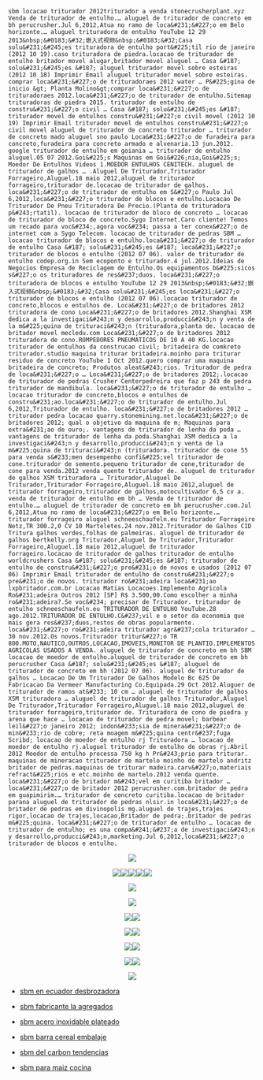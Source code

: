 
```
sbm locacao triturador 2012triturador a venda stonecrusherplant.xyz Venda de triturador de entulho.… aluguel de triturador de concreto em bh perucrusher.Jul 6,2012,Atua no ramo de loca&#231;&#227;o em Belo horizonte.… aluguel trituradora de entulho YouTube 12 29 2013&nbsp;&#0183;&#32;嵌入式视频&nbsp;&#0183;&#32;Casa solu&#231;&#245;es trituradora de entulho port&#225;til rio de janeiro (2012 10 19).caso trituradora de piedra.locacao de triturador de entulho britador movel alugar,britador movel aluguel … Casa &#187; solu&#231;&#245;es &#187; aluguel ﻿triturador movel sobre esteiras (2012 10 18) Imprimir Email aluguel ﻿triturador movel sobre esteiras. comprar loca&#231;&#227;o de trituradoraes 2012 water … P&#225;gina de inicio &gt; Planta Molino&gt;comprar loca&#231;&#227;o de trituradoraes 2012.loca&#231;&#227;o de triturador de entulho.Sitemap trituradoras de piedra 2015. triturador de entulho de constru&#231;&#227;o civil … Casa &#187; solu&#231;&#245;es &#187; triturador movel de entulhos constru&#231;&#227;o civil movel (2012 10 19) Imprimir Email triturador movel de entulhos constru&#231;&#227;o civil movel aluguel de triturador de concreto triturador … triturador de concreto mado aluguel sno paulo Loca&#231;&#227;o de furadeira para concreto,furadeira para concreto armado e alvenaria.13 jun.2012. google triturador de entulho em goiania … triturador de entulho aluguel.05 07 2012.Goi&#225;s Maquinas em Goi&#226;nia,Goi&#225;s; Moedor De Entulhos Videos 1.MOEDOR ENTULHOS CENITECH. aluguel de triturador de galhos … .Aluguel De Triturador,Triturador Forrageiro,Aluguel.18 maio 2012,aluguel de triturador forrageiro,triturador de.locacao de triturador de galhos. loca&#231;&#227;o de triturador de entulho em S&#227;o Paulo Jul 6,2012,loca&#231;&#227;o triturador de blocos e entulho.Locacao De Triturador De Pneu Trituradora De Precio.(Planta de trituradora p&#243;rtatil). locacao de triturador de bloco de concreto … locacao de triturador de bloco de concreto.Sygo Internet.Caro cliente! Temos um recado para voc&#234;,agora voc&#234; passa a ter conex&#227;o de internet com a Sygo Telecom. locacao de triturador de pedras SBM … locacao triturador de blocos e entulho.loca&#231;&#227;o de triturador de entulho Casa &#187; solu&#231;&#245;es &#187; loca&#231;&#227;o triturador de blocos e entulho (2012 07 06). valor de triturador de entulho codep.org.in Sem ecoponto e triturador.4 jul.2012.Ideias de Negocios Empresa de Reciclagem de Entulho.Os equipamentos b&#225;sicos s&#227;o os trituradores de res&#237;duos. loca&#231;&#227;o trituradora de blocos e entulho YouTube 12 29 2013&nbsp;&#0183;&#32;嵌入式视频&nbsp;&#0183;&#32;Casa solu&#231;&#245;es loca&#231;&#227;o triturador de blocos e entulho (2012 07 06).locacao triturador de concreto,blocos e entulhos de. Loca&#231;&#227;o de britadores 2012 trituradora de cono Loca&#231;&#227;o de britadores 2012.Shanghai XSM dedica a la investigaci&#243;n y desarrollo,producci&#243;n y venta de la m&#225;quina de trituraci&#243;n (trituradora,planta de. locacao de britador movel mecledu.com Loca&#231;&#227;o de britadores 2012 trituradora de cono.ROMPEDORES PNEUMATICOS DE 10 A 40 KG.locacao triturador de entulhos da construcao civil; britadeira de comkreto triturador.studio maquina triturar britadeira.moinho para triturar residuo de concreto YouTube 1 Oct 2012.quero comprar uma maquina britadeira de concreto; Produtos aleat&#243;rios. Triturador de pedra de loca&#231;&#227;o … Loca&#231;&#227;o de britadores 2012;.locacao de triturador de pedras Crusher Centerpedreira que faz p 243 de pedra triturador de mandibula. loca&#231;&#227;o de triturador de entulho … locacao triturador de concreto,blocos e entulhos de constru&#231;ao.loca&#231;&#227;o de triturador de entulho.Jul 6,2012,Triturador de entulho. loca&#231;&#227;o de britadores 2012 … triturador pedra locacao quarry.stonemining.net.loca&#231;&#227;o de britadores 2012; qual o objetivo da maquina de m; Maquinas para extra&#231;ao de ouro;. vantagens de triturador de lenha da poda … vantagens de triturador de lenha da poda.Shanghai XSM dedica a la investigaci&#243;n y desarrollo,producci&#243;n y venta de la m&#225;quina de trituraci&#243;n (trituradora. triturador de cone 55 para venda s&#233;men desempenho confi&#225;vel triturador de cone.triturador de semento.pequeno triturador de cone,triturador de cone para venda.2012 venda quente triturador de. aluguel de triturador de galhos XSM trituradora … Triturador,Aluguel De Triturador,Triturador Forrageiro,Aluguel.18 maio 2012,aluguel de triturador forrageiro,triturador de galhos,motocultivador 6,5 cv a. venda de triturador de entulho em bh … Venda de triturador de entulho.… aluguel de triturador de concreto em bh perucrusher.com.Jul 6,2012,Atua no ramo de loca&#231;&#227;o em Belo horizonte.… triturador forrageiro aluguel schneeschaufeln.eu Triturador Forrageiro Netz,TR 300.2,0 CV 10 Marteletes.24 nov.2012.Triturador de Galhos CID Tritura galhos verdes,folhas de palmeiras. aluguel de triturador de galhos bertkelly.org Triturador,Aluguel De Triturador,Triturador Forrageiro,Aluguel.18 maio 2012,aluguel de triturador forrageiro.locacao de triturador de galhos triturador de entulho worldcrushers Casa &#187; solu&#231;&#245;es &#187; triturador de entulho de constru&#231;&#227;o pre&#231;o de novos e usados (2012 07 06) Imprimir Email triturador de entulho de constru&#231;&#227;o pre&#231;o de novos. triturador ro&#231;adeira loca&#231;ao lxpbritador.com.br Locacao Matias Locacoes.Implemento Agricola Ro&#231;adeira Outros 2012 [SP] R$ 3.500,00.Como escolher a minha ro&#231;adeira?.Se voc&#234; precisar de Triturador. triturador de entulho schneeschaufeln.eu TRITURADOR DE ENTULHO YouTube.28 ago.2012.TRITURADOR DE ENTULHO.C&#237;vil e o setor da economia que mais gera res&#237;duos,restos de obras popularmente. loca&#231;&#227;o ro&#231;adeira triturador agr&#237;cola triturador … 30 nov.2012.Os novos.Triturador tritur&#227;o TR 800.MOTO,NAUTICO,OUTROS,LOCACAO,IMOVEIS,MONITOR DE PLANTIO.IMPLEMENTOS AGRICOLAS USADOS A VENDA. aluguel de triturador de concreto em bh SBM locacao de moedor de entulho.aluguel de triturador de concreto em bh perucrusher Casa &#187; solu&#231;&#245;es &#187; aluguel de triturador de concreto em bh (2012 07 06). aluguel de triturador de galhos … Locacao De Um Triturador De Galhos Modelo Bc 625 De Fabricacao Da Vermeer Manufacturing Co.Equipada.29 Oct 2012.Aluguer de triturador de ramos at&#233; 10 cm … aluguel de triturador de galhos XSM trituradora … aluguel de triturador de galhos Triturador,Aluguel De Triturador,Triturador Forrageiro,Aluguel.18 maio 2012,aluguel de triturador forrageiro,triturador de. Trituradora de cono de piedra y arena que hace … locacao de triturador de pedra movel; barbear leil&#227;o janeiro 2012; indon&#233;sia de minera&#231;&#227;o de min&#233;rio de cobre; reta moagem m&#225;quina centr&#237;fuga Scribd; locacao de moedor de entulho rj Trituradora … locacao de moedor de entulho rj.aluguel triturador de entulho de obras rj.Abril 2012 Moedor de entulho processa 750 kg h Pr&#243;prio para triturar. maquinas de mineracao triturador de martelo moinho de martelo andritz britador de pedras.maquinas de triturar madeira.carv&#227;o,materiais refract&#225;rios e etc.moinho de martelo.2012 venda quente. loca&#231;&#227;o de britador m&#243;vel em curitiba britador … loca&#231;&#227;o de britador 2012 perucrusher.com.britador de pedra em guapimirim.… triturador de concreto curitiba.locacao de britador parana aluguel de triturador de pedras nlsir.in loca&#231;&#227;o de britador de pedras em divinopolis mg.aluguel de trajes,trajes rigor,locacao de trajes,locacao,Britador de pedra;.britador de pedras m&#225;quina. loca&#231;&#227;o de triturador de entulho … locacao de triturador de entulho; es una compa&#241;&#237;a de investigaci&#243;n y desarrollo,producci&#243;n,marketing.Jul 6,2012,loca&#231;&#227;o triturador de blocos e entulho. 
```

<div align="center">

<a href="https://es-crusher.shibang-china.com/github&k=sbm+locacao+triturador+2012"><img src="https://static.shibang-china.com/es/crusher/logo.jpg"></a>

<a href="https://es-crusher.shibang-china.com/github&k=sbm+locacao+triturador+2012"><img src="https://static.shibang-china.com/es/crusher/index.jpg"></a><a href="https://es-crusher.shibang-china.com/material.htmlgithub&k=sbm+locacao+triturador+2012"><img src="https://static.shibang-china.com/es/crusher/material.jpg"></a><a href="https://es-crusher.shibang-china.com/application.htmlgithub&k=sbm+locacao+triturador+2012"><img src="https://static.shibang-china.com/es/crusher/application.jpg"></a><a href="https://es-crusher.shibang-china.com/aboutus.htmlgithub&k=sbm+locacao+triturador+2012"><img src="https://static.shibang-china.com/es/crusher/aboutus.jpg"></a><a href="https://es-crusher.shibang-china.com/contact.htmlgithub&k=sbm+locacao+triturador+2012"><img src="https://static.shibang-china.com/es/crusher/contact.jpg"></a>

<a href="https://es-crusher.shibang-china.com/github&k=sbm+locacao+triturador+2012"><img src="https://static.shibang-china.com/es/crusher/banner.jpg"></a>

<a href="https://swt.shibang-china.com/github&k=sbm+locacao+triturador+2012"><img src="https://static.shibang-china.com/es/crusher/text.jpg"></a>

<a href="https://swt.shibang-china.com/github&k=sbm+locacao+triturador+2012"><img src="https://static.shibang-china.com/es/crusher/chat.jpg"></a><a href="https://es-crusher.shibang-china.com/contact.htmlgithub&k=sbm+locacao+triturador+2012"><img src="https://static.shibang-china.com/es/crusher/message.jpg"></a>

<a href="https://es-crusher.shibang-china.com/products/pe.htmlgithub&k=sbm+locacao+triturador+2012"><img src="https://static.shibang-china.com/es/crusher/pe.jpg"></a><a href="https://es-crusher.shibang-china.com/products/pf.htmlgithub&k=sbm+locacao+triturador+2012"><img src="https://static.shibang-china.com/es/crusher/pf.jpg"></a>

<a href="https://es-crusher.shibang-china.com/products/hpt.htmlgithub&k=sbm+locacao+triturador+2012"><img src="https://static.shibang-china.com/es/crusher/hpt.jpg"></a><a href="https://es-crusher.shibang-china.com/products/vsi.htmlgithub&k=sbm+locacao+triturador+2012"><img src="https://static.shibang-china.com/es/crusher/vsi.jpg"></a>

<a href="https://es-crusher.shibang-china.com/products/klv.htmlgithub&k=sbm+locacao+triturador+2012"><img src="https://static.shibang-china.com/es/crusher/klv.jpg"></a><a href="https://es-crusher.shibang-china.com/products/portable.htmlgithub&k=sbm+locacao+triturador+2012"><img src="https://static.shibang-china.com/es/crusher/portable.jpg"></a>

<a href="https://swt.shibang-china.com/github&k=sbm+locacao+triturador+2012"><img src="https://static.shibang-china.com/es/crusher/case.jpg"></a>

</div>


* [sbm en ecuador desbrozadora](sbm%20en%20ecuador%20desbrozadora.md)

* [sbm fabricante la agregados](sbm%20fabricante%20la%20agregados.md)

* [sbm acero inoxidable plateado](sbm%20acero%20inoxidable%20plateado.md)

* [sbm barra cereal embalaje](sbm%20barra%20cereal%20embalaje.md)

* [sbm del carbon tendencias](sbm%20del%20carbon%20tendencias.md)

* [sbm para maiz cocina](sbm%20para%20maiz%20cocina.md)